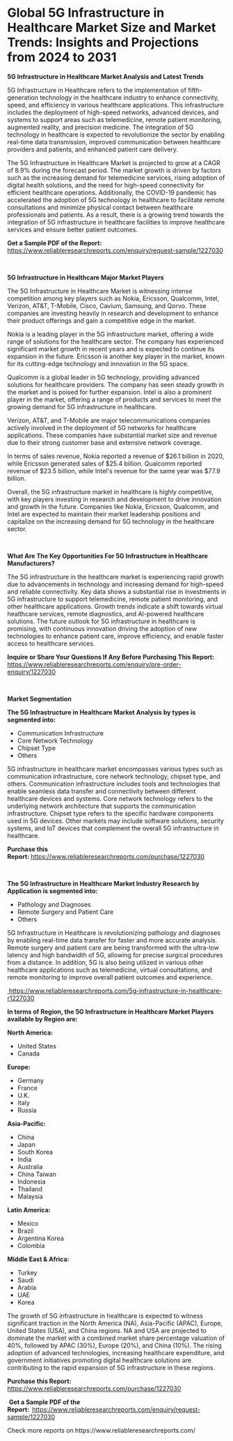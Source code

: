 <p><h1>Global 5G Infrastructure in Healthcare Market Size and Market Trends: Insights and Projections from 2024 to 2031</h1></p><p><strong>5G Infrastructure in Healthcare Market Analysis and Latest Trends</strong></p>
<p><p>5G Infrastructure in Healthcare refers to the implementation of fifth-generation technology in the healthcare industry to enhance connectivity, speed, and efficiency in various healthcare applications. This infrastructure includes the deployment of high-speed networks, advanced devices, and systems to support areas such as telemedicine, remote patient monitoring, augmented reality, and precision medicine. The integration of 5G technology in healthcare is expected to revolutionize the sector by enabling real-time data transmission, improved communication between healthcare providers and patients, and enhanced patient care delivery.</p><p>The 5G Infrastructure in Healthcare Market is projected to grow at a CAGR of 8.9% during the forecast period. The market growth is driven by factors such as the increasing demand for telemedicine services, rising adoption of digital health solutions, and the need for high-speed connectivity for efficient healthcare operations. Additionally, the COVID-19 pandemic has accelerated the adoption of 5G technology in healthcare to facilitate remote consultations and minimize physical contact between healthcare professionals and patients. As a result, there is a growing trend towards the integration of 5G infrastructure in healthcare facilities to improve healthcare services and ensure better patient outcomes.</p></p>
<p><strong>Get a Sample PDF of the Report:&nbsp;</strong> <a href="https://www.reliableresearchreports.com/enquiry/request-sample/1227030">https://www.reliableresearchreports.com/enquiry/request-sample/1227030</a></p>
<p>&nbsp;</p>
<p><strong>5G Infrastructure in Healthcare Major Market Players</strong></p>
<p><p>The 5G Infrastructure in Healthcare Market is witnessing intense competition among key players such as Nokia, Ericsson, Qualcomm, Intel, Verizon, AT&T, T-Mobile, Cisco, Cavium, Samsung, and Qorvo. These companies are investing heavily in research and development to enhance their product offerings and gain a competitive edge in the market.</p><p>Nokia is a leading player in the 5G infrastructure market, offering a wide range of solutions for the healthcare sector. The company has experienced significant market growth in recent years and is expected to continue its expansion in the future. Ericsson is another key player in the market, known for its cutting-edge technology and innovation in the 5G space.</p><p>Qualcomm is a global leader in 5G technology, providing advanced solutions for healthcare providers. The company has seen steady growth in the market and is poised for further expansion. Intel is also a prominent player in the market, offering a range of products and services to meet the growing demand for 5G infrastructure in healthcare.</p><p>Verizon, AT&T, and T-Mobile are major telecommunications companies actively involved in the deployment of 5G networks for healthcare applications. These companies have substantial market size and revenue due to their strong customer base and extensive network coverage.</p><p>In terms of sales revenue, Nokia reported a revenue of $26.1 billion in 2020, while Ericsson generated sales of $25.4 billion. Qualcomm reported revenue of $23.5 billion, while Intel's revenue for the same year was $77.9 billion.</p><p>Overall, the 5G infrastructure market in healthcare is highly competitive, with key players investing in research and development to drive innovation and growth in the future. Companies like Nokia, Ericsson, Qualcomm, and Intel are expected to maintain their market leadership positions and capitalize on the increasing demand for 5G technology in the healthcare sector.</p></p>
<p>&nbsp;</p>
<p><strong>What Are The Key Opportunities For 5G Infrastructure in Healthcare Manufacturers?</strong></p>
<p><p>The 5G infrastructure in the healthcare market is experiencing rapid growth due to advancements in technology and increasing demand for high-speed and reliable connectivity. Key data shows a substantial rise in investments in 5G infrastructure to support telemedicine, remote patient monitoring, and other healthcare applications. Growth trends indicate a shift towards virtual healthcare services, remote diagnostics, and AI-powered healthcare solutions. The future outlook for 5G infrastructure in healthcare is promising, with continuous innovation driving the adoption of new technologies to enhance patient care, improve efficiency, and enable faster access to healthcare services.</p></p>
<p><strong>Inquire or Share Your Questions If Any Before Purchasing This Report:</strong> <a href="https://www.reliableresearchreports.com/enquiry/pre-order-enquiry/1227030">https://www.reliableresearchreports.com/enquiry/pre-order-enquiry/1227030</a></p>
<p>&nbsp;</p>
<p><strong>Market Segmentation</strong></p>
<p><strong>The 5G Infrastructure in Healthcare Market Analysis by types is segmented into:</strong></p>
<p><ul><li>Communication Infrastructure</li><li>Core Network Technology</li><li>Chipset Type</li><li>Others</li></ul></p>
<p><p>5G infrastructure in healthcare market encompasses various types such as communication infrastructure, core network technology, chipset type, and others. Communication infrastructure includes tools and technologies that enable seamless data transfer and connectivity between different healthcare devices and systems. Core network technology refers to the underlying network architecture that supports the communication infrastructure. Chipset type refers to the specific hardware components used in 5G devices. Other markets may include software solutions, security systems, and IoT devices that complement the overall 5G infrastructure in healthcare.</p></p>
<p><strong>Purchase this Report:&nbsp;</strong><a href="https://www.reliableresearchreports.com/purchase/1227030">https://www.reliableresearchreports.com/purchase/1227030</a></p>
<p>&nbsp;</p>
<p><strong>The 5G Infrastructure in Healthcare Market Industry Research by Application is segmented into:</strong></p>
<p><ul><li>Pathology and Diagnoses</li><li>Remote Surgery and Patient Care</li><li>Others</li></ul></p>
<p><p>5G Infrastructure in Healthcare is revolutionizing pathology and diagnoses by enabling real-time data transfer for faster and more accurate analysis. Remote surgery and patient care are being transformed with the ultra-low latency and high bandwidth of 5G, allowing for precise surgical procedures from a distance. In addition, 5G is also being utilized in various other healthcare applications such as telemedicine, virtual consultations, and remote monitoring to improve overall patient outcomes and experience.</p></p>
<p><a href="https://www.reliableresearchreports.com/5g-infrastructure-in-healthcare-r1227030">&nbsp;https://www.reliableresearchreports.com/5g-infrastructure-in-healthcare-r1227030</a></p>
<p><strong>In terms of Region, the 5G Infrastructure in Healthcare Market Players available by Region are:</strong></p>
<p>
    <p> <strong> North America: </strong>
        <ul>
            <li>United States</li>
            <li>Canada</li>
        </ul>
        </p> 
    <p> <strong> Europe: </strong>
        <ul>
            <li>Germany</li>
            <li>France</li>
            <li>U.K.</li>
            <li>Italy</li>
            <li>Russia</li>
        </ul>
        </p> 
    <p> <strong> Asia-Pacific: </strong>
        <ul>
            <li>China</li>
            <li>Japan</li>
            <li>South Korea</li>
            <li>India</li>
            <li>Australia</li>
            <li>China Taiwan</li>
            <li>Indonesia</li>
            <li>Thailand</li>
            <li>Malaysia</li>
        </ul>
        </p> 
    <p> <strong> Latin America: </strong>
        <ul>
            <li>Mexico</li>
            <li>Brazil</li>
            <li>Argentina Korea</li>
            <li>Colombia</li>
        </ul>
        </p> 
    <p> <strong> Middle East & Africa: </strong>
        <ul>
            <li>Turkey</li>
            <li>Saudi</li>
            <li>Arabia</li>
            <li>UAE</li>
            <li>Korea</li>
        </ul>
    </p>
    </p>
<p><p>The growth of 5G infrastructure in healthcare is expected to witness significant traction in the North America (NA), Asia-Pacific (APAC), Europe, United States (USA), and China regions. NA and USA are projected to dominate the market with a combined market share percentage valuation of 40%, followed by APAC (30%), Europe (20%), and China (10%). The rising adoption of advanced technologies, increasing healthcare expenditure, and government initiatives promoting digital healthcare solutions are contributing to the rapid expansion of 5G infrastructure in these regions.</p></p>
<p><strong>Purchase this Report: </strong><a href="https://www.reliableresearchreports.com/purchase/1227030">https://www.reliableresearchreports.com/purchase/1227030</a></p>
<p>&nbsp;<strong>Get a Sample PDF of the Report:&nbsp;&nbsp;</strong><a href="https://www.reliableresearchreports.com/enquiry/request-sample/1227030">https://www.reliableresearchreports.com/enquiry/request-sample/1227030</a></p>
<p><strong></strong></p>
<p>Check more reports on https://www.reliableresearchreports.com/</p>